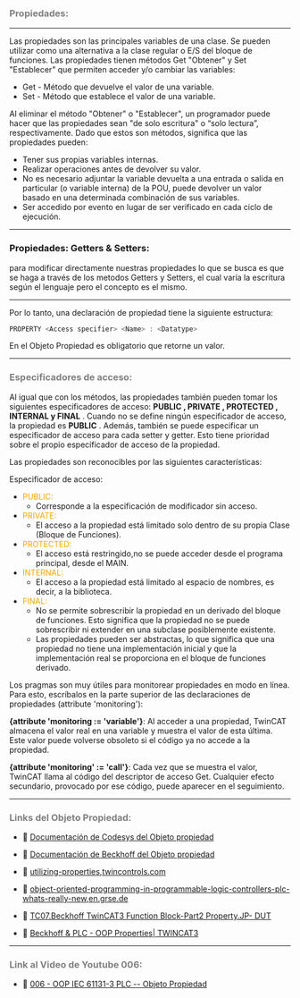 ### <span style="color:grey">Propiedades:</span>

***
Las propiedades son las principales variables de una clase. Se pueden utilizar como una alternativa a la clase regular o
E/S del bloque de funciones.
Las propiedades tienen métodos Get "Obtener" y Set "Establecer" que permiten acceder y/o cambiar las variables:

- Get - Método que devuelve el valor de una variable.
- Set - Método que establece el valor de una variable.

Al eliminar el método "Obtener" o "Establecer", un programador puede hacer que las propiedades sean "de solo escritura" o
“solo lectura”, respectivamente.
Dado que estos son métodos, significa que las propiedades pueden:

- Tener sus propias variables internas.
- Realizar operaciones antes de devolver su valor.
- No es necesario adjuntar la variable devuelta a una entrada o salida en particular (o
variable interna) de la POU, puede devolver un valor basado en una determinada combinación de sus
variables.
- Ser accedido por evento en lugar de ser verificado en cada ciclo de ejecución.

***
### Propiedades: Getters & Setters:

para modificar directamente nuestras propiedades lo que se busca es que se haga a través de los metodos Getters y Setters, el cual varía la escritura según el lenguaje pero el concepto es el mismo.
***
Por lo tanto, una declaración de propiedad tiene la siguiente estructura:

```typescript
PROPERTY <Access specifier> <Name> : <Datatype>
```
En el Objeto Propiedad es obligatorio que retorne un valor.
***
### <span style="color:grey">Especificadores de acceso:</span>
Al igual que con los métodos, las propiedades también pueden tomar los siguientes especificadores de acceso: **PUBLIC , PRIVATE , PROTECTED , INTERNAL y FINAL** . Cuando no se define ningún especificador de acceso, la propiedad es **PUBLIC** . Además, también se puede especificar un especificador de acceso para cada setter y getter. Esto tiene prioridad sobre el propio especificador de acceso de la propiedad.

Las propiedades son reconocibles por las siguientes características:

Especificador de acceso:

- <span style="color:orange">PUBLIC:</span> 
    - Corresponde a la especificación de modificador sin acceso.
- <span style="color:orange">PRIVATE:</span> 
    - El acceso a la propiedad está limitado solo dentro de su propia Clase (Bloque de Funciones).
- <span style="color:orange">PROTECTED:</span>
    - El acceso está restringido,no se puede acceder desde el programa principal, desde el MAIN.
- <span style="color:orange">INTERNAL:</span>
    - El acceso a la propiedad está limitado al espacio de nombres, es decir, a la biblioteca.
- <span style="color:orange">FINAL:</span> 
    - No se permite sobrescribir la propiedad en un derivado del bloque de funciones. Esto significa que la propiedad no se puede sobrescribir ni extender en una subclase posiblemente existente.
    - Las propiedades pueden ser abstractas, lo que significa que una propiedad no tiene una implementación inicial y que la implementación real se proporciona en el bloque de funciones derivado.

Los pragmas son muy útiles para monitorear propiedades en modo en línea. Para esto, escríbalos en la parte superior de las declaraciones de propiedades (attribute 'monitoring'):

**{attribute 'monitoring := 'variable'}**:  Al acceder a una propiedad, TwinCAT almacena el valor real en una variable y muestra el valor de esta última. Este valor puede volverse obsoleto si el código ya no accede a la propiedad.

**{attribute 'monitoring' := 'call'}**:  Cada vez que se muestra el valor, TwinCAT llama al código del descriptor de acceso Get. Cualquier efecto secundario, provocado por ese código, puede aparecer en el seguimiento.

***
### <span style="color:grey">Links del Objeto Propiedad:</span>

- 🔗 [Documentación de Codesys del Objeto propiedad](https://help.codesys.com/api-content/2/codesys/3.5.12.0/en/_cds_obj_property/#b08bdbd0d86c0a8640e00400511-id-5dbd3039bdbd0d85c0a8640e003d7982)

- 🔗 [Documentación de Beckhoff del Objeto propiedad](https://infosys.beckhoff.com/content/1033/tc3_plc_intro/2530335371.html?id=7678313929092874522)

- 🔗 [utilizing-properties,twincontrols.com](https://twincontrols.com/community/twincat-troubleshooting/utilizing-properties/#post-76)

- 🔗 [object-oriented-programming-in-programmable-logic-controllers-plc-whats-really-new,en.grse.de](https://en.grse.de/blog/object-oriented-programming-in-programmable-logic-controllers-plc-whats-really-new/)

- 🔗 [TC07.Beckhoff TwinCAT3 Function Block-Part2 Property.JP- DUT](https://www.youtube.com/watch?v=zbnb8K15YdI)

- 🔗 [Beckhoff & PLC - OOP Properties| TWINCAT3](https://www.youtube.com/watch?v=0pJFQtXVPVY)

***
### <span style="color:grey">Link al Video de Youtube 006:</span>
- 🔗 [006 - OOP IEC 61131-3 PLC -- Objeto Propiedad](https://youtu.be/Ci7FExNF7vQ)

